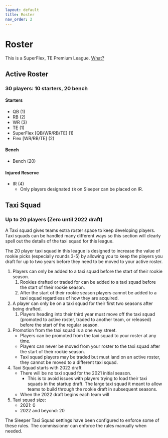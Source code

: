 ```yaml
---
layout: default
title: Roster
nav_order: 2
---
```


# Roster

This is a SuperFlex, TE Premium League. [What?](https://yardsperfantasy.com/superflex-tight-end-premium-fantasy-football-rankings-value/)

## Active Roster
### 30 players:  10 starters, 20 bench
#### Starters
  - QB (1)
  - RB (2)
  - WR (3)
  - TE (1)
  - SuperFlex [QB/WR/RB/TE] (1)
  - Flex [WR/RB/TE] (2)
#### Bench
  - Bench (20)

#### Injured Reserve
  - IR (4)
    - Only players designated `IR` on Sleeper can be placed on IR.

## Taxi Squad
### Up to 20 players (Zero until 2022 draft)

A Taxi squad gives teams extra roster space to keep developing players. Taxi squads can be handled many different ways so this section will clearly spell out the details of the taxi squad for this league.

The 20 player taxi squad in this league is designed to increase the value of rookie picks (especially rounds 3-5) by allowing you to keep the players you draft for up to two years before they need to be moved to your active roster.

1. Players can only be added to a taxi squad before the start of their rookie season.
   1. Rookies drafted or traded for can be added to a taxi squad before the start of their rookie season.
   2. After the start of their rookie season players cannot be added to a taxi squad regardless of how they are acquired.
2. A player can only be on a taxi squad for their first two seasons after being drafted.
   1. Players heading into their third year must move off the taxi squad (promoted to active roster, traded to another team, or released) before the start of the regular season.
3. Promotion from the taxi squad is a one way street.
    - Players can be promoted from the taxi squad to your roster at any time.
    - Players can never be moved from your roster to the taxi squad after the start of their rookie season.
    - Taxi squad players may be traded but must land on an active roster, they cannot be moved to a different taxi squad.
4. Taxi Squad starts with 2022 draft
   - There will be no taxi squad for the 2021 initial season.
     - This is to avoid issues with players trying to load their taxi squads in the startup draft. The large taxi squad it meant to allow teams to build through the rookie draft in subsequent seasons.
   - When the 2022 draft begins each team will 
5. Taxi squad size:
   - 2021: 0
   - 2022 and beyond: 20



The Sleeper Taxi Squad settings have been configured to enforce some of these rules. The commissioner can enforce the rules manually when needed.



